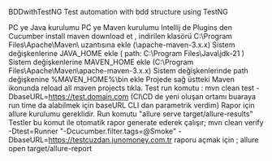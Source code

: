 BDDwithTestNG
Test automation with bdd structure using TestNG

PC ye Java kurulumu
PC ye Maven kurulumu
Intellij de Plugins den Cucumber install
maven download et , indirilen klasörü C:\Program Files\Apache\Maven\ uzantısına ekle (\apache-maven-3.x.x)
Sistem değişkenlerine JAVA_HOME ekle ( path: C:\Program Files\Java\jdk-21 )
Sistem değişkenlerine MAVEN_HOME ekle (C:\Program Files\Apache\Maven\apache-maven-3.x.x)
Sistem değişkenlerinde path değişkenine %MAVEN_HOME%\bin ekle
Projede sağ üstteki Maven ikonunda reload all maven projects tıkla.
Test run komutu : mvn clean test -DbaseURL=https://test.domain.com (CI\CD de yeni oluşan ortamı buaraya run time da alabilmek için baseURL CLI dan parametrik verdim)
Rapor için allure kurulumu gereklidir. Run komutu "allure serve target/allure-results"
Testler bu komut ile otomatik rapor generate ederek çalışır; mvn clean verify -Dtest=Runner "-Dcucumber.filter.tags=@Smoke" -DbaseURL=https://testcuzdan.junomoney.com.tr
raporu açmak için ; allure open target/allure-report